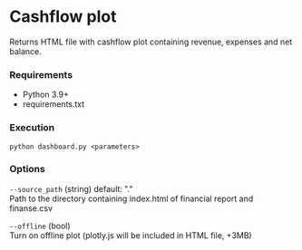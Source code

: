 # Cashflow plot
Returns HTML file with cashflow plot containing revenue, expenses and net balance. 

### Requirements
* Python 3.9+
* requirements.txt

### Execution 
`python dashboard.py <parameters>`

### Options
`--source_path` (string) default: "." <br> Path to the directory containing index.html of financial report and finanse.csv <p>
`--offline` (bool) <br>Turn on offline plot (plotly.js will be included in HTML file, +3MB)<p>